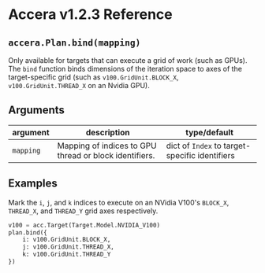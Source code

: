 [//]: # (Project: Accera)
[//]: # (Version: v1.2.3)

# Accera v1.2.3 Reference

## `accera.Plan.bind(mapping)`
Only available for targets that can execute a grid of work (such as GPUs). The `bind` function binds dimensions of the iteration space to axes of the target-specific grid (such as `v100.GridUnit.BLOCK_X`, `v100.GridUnit.THREAD_X` on an Nvidia GPU).

## Arguments

argument | description | type/default
--- | --- | ---
`mapping` | Mapping of indices to GPU thread or block identifiers. | dict of `Index` to target-specific identifiers

## Examples

Mark the `i`, `j`, and `k` indices to execute on an NVidia V100's `BLOCK_X`, `THREAD_X`, and `THREAD_Y` grid axes respectively.

```python
v100 = acc.Target(Target.Model.NVIDIA_V100)
plan.bind({
    i: v100.GridUnit.BLOCK_X,
    j: v100.GridUnit.THREAD_X,
    k: v100.GridUnit.THREAD_Y
})
```

<div style="page-break-after: always;"></div>
